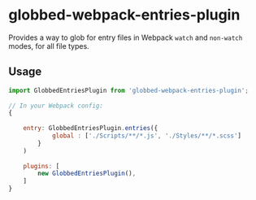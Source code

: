 # globbed-webpack-entries-plugin

Provides a way to glob for entry files in Webpack `watch` and `non-watch` modes, for all file types.

## Usage

```js
import GlobbedEntriesPlugin from 'globbed-webpack-entries-plugin';
 
// In your Webpack config:
{
   
    entry: GlobbedEntriesPlugin.entries({
            global : ['./Scripts/**/*.js', './Styles/**/*.scss']
        }
    )
    
    plugins: [
        new GlobbedEntriesPlugin(),
    ]    
}
```
